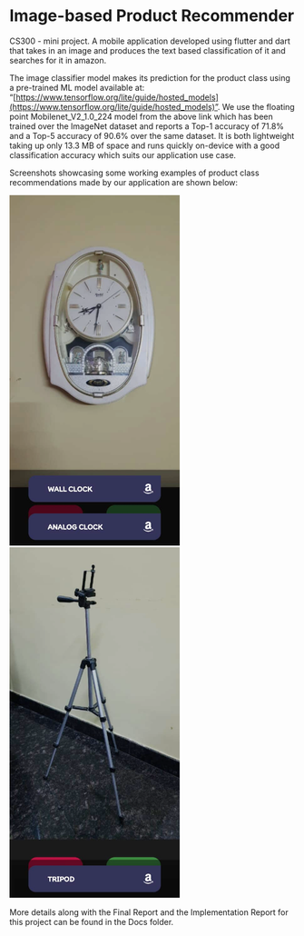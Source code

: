 # Image-based Product Recommender
CS300 - mini project. A mobile application developed using flutter and dart that takes in an image and produces the text based classification of it and searches for it in amazon.

The image classifier model makes its prediction for the product class using a pre-trained ML model available at: “[https://www.tensorflow.org/lite/guide/hosted_models](https://www.tensorflow.org/lite/guide/hosted_models)”. We use the floating point Mobilenet_V2_1.0_224 model from the above link which has been trained over the ImageNet dataset and reports a Top-1 accuracy of 71.8% and a Top-5 accuracy of 90.6% over the same dataset. It is both lightweight taking up only 13.3 MB of space and runs quickly on-device with a good classification accuracy which suits our application use case.

Screenshots showcasing some working examples of product class recommendations made by our application are shown below:

<p float="left">
<img src="screenshots/examples/Wall%20Clock.png" width="300px"/>
<img src="screenshots/examples/Tripod.png" width="300px"/>
</p>

More details along with the Final Report and the Implementation Report for this project can be found in the Docs folder.
